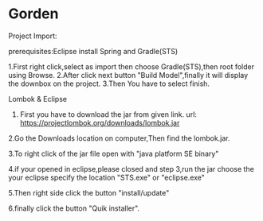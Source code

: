 # Gorden


Project Import:

prerequisites:Eclipse install Spring and Gradle(STS)

1.First right click,select as import then choose Gradle(STS),then root folder using Browse.
2.After  click next button "Build Model",finally it will display the downbox on the project.
3.Then You have to select finish.



Lombok & Eclipse

1. First you have to download the jar from given link.
url:  https://projectlombok.org/downloads/lombok.jar

2.Go the Downloads location on computer,Then find the lombok.jar.
 
3.To right click of the jar file open with "java platform SE binary"

4.if your opened in eclipse,please closed and step 3,run the jar choose the your eclipse specify the location "STS.exe" or "eclipse.exe" 

5.Then right side click the button "install/update"

6.finally click the button "Quik installer".

